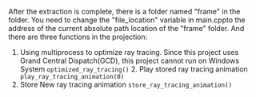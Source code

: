 After the extraction is complete, there is a folder named "frame" in the folder. You need to change the "file_location" variable in main.​cpp​ to the address of the current absolute path location of the "frame" folder. And there are three functions in the projection:

1. Using multiprocess to optimize ray tracing. ​Since this project uses Grand Central Dispatch(GCD), this project cannot run on Windows System
`optimized_ray_tracing​()`
​2. Play stored ray tracing animation
`​play_ray_tracing_animation​(0)`
3. Store New ray tracing animation
`​store_ray_tracing_animation​()`
